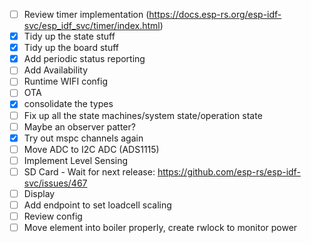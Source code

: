  - [ ] Review timer implementation (https://docs.esp-rs.org/esp-idf-svc/esp_idf_svc/timer/index.html)
 - [X] Tidy up the state stuff
 - [X] Tidy up the board stuff
 - [X] Add periodic status reporting
 - [ ] Add Availability
 - [ ] Runtime WIFI config
 - [ ] OTA
 - [X] consolidate the types
 - [ ] Fix up all the state machines/system state/operation state
 - [ ] Maybe an observer patter?
 - [X] Try out mspc channels again
 - [ ] Move ADC to I2C ADC (ADS1115)
 - [ ] Implement Level Sensing
 - [ ] SD Card - Wait for next release: https://github.com/esp-rs/esp-idf-svc/issues/467
 - [ ] Display
 - [ ] Add endpoint to set loadcell scaling
 - [ ] Review config 
 - [ ] Move element into boiler properly, create rwlock to monitor power